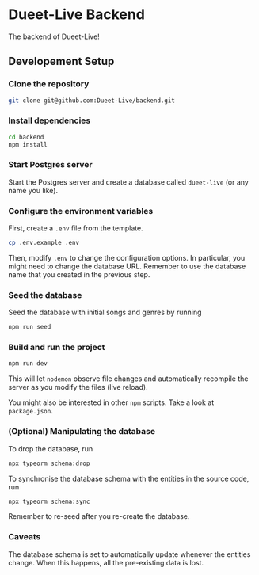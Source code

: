 # Dueet-Live Backend

The backend of Dueet-Live!

## Developement Setup

### Clone the repository

```bash
git clone git@github.com:Dueet-Live/backend.git
```

### Install dependencies

```bash
cd backend
npm install
```

### Start Postgres server

Start the Postgres server and create a database called `dueet-live` (or any name you like).

### Configure the environment variables

First, create a `.env` file from the template.

```bash
cp .env.example .env
```

Then, modify `.env` to change the configuration options. In particular, you might need to change the database URL.
Remember to use the database name that you created in the previous step.

### Seed the database

Seed the database with initial songs and genres by running

```bash
npm run seed
```

### Build and run the project

```bash
npm run dev
```

This will let `nodemon` observe file changes and automatically recompile the server as you modify the files (live reload).

You might also be interested in other `npm` scripts. Take a look at `package.json`.

### (Optional) Manipulating the database

To drop the database, run

```bash
npx typeorm schema:drop
```

To synchronise the database schema with the entities in the source code, run

```bash
npx typeorm schema:sync
```

Remember to re-seed after you re-create the database.

### Caveats

The database schema is set to automatically update whenever the entities change.
When this happens, all the pre-existing data is lost.
